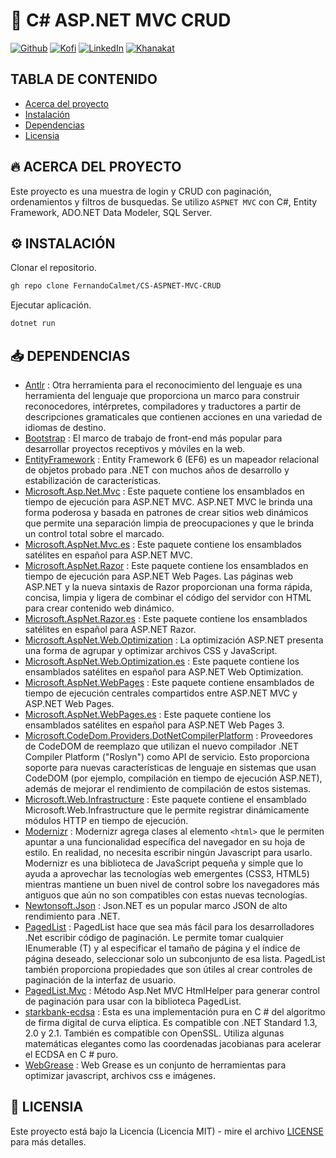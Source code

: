 # 🦄 C# ASP.NET MVC CRUD

[![Github][github-shield]][github-url]
[![Kofi][kofi-shield]][kofi-url]
[![LinkedIn][linkedin-shield]][linkedin-url]
[![Khanakat][khanakat-shield]][khanakat-url]

## TABLA DE CONTENIDO

* [Acerca del proyecto](#acerca-del-proyecto)
* [Instalación](#instalación)
* [Dependencias](#dependencias)
* [Licensia](#licensia)

## 🔥 ACERCA DEL PROYECTO

Este proyecto es una muestra de login y CRUD con paginación, ordenamientos y filtros de busquedas. Se utilizo ``ASPNET MVC`` con C#, Entity Framework, ADO.NET Data Modeler, SQL Server.

## ⚙️ INSTALACIÓN

Clonar el repositorio.

```bash
gh repo clone FernandoCalmet/CS-ASPNET-MVC-CRUD
```

Ejecutar aplicación.

```bash
dotnet run
```

## 📥 DEPENDENCIAS

- [Antlr](https://www.nuget.org/packages/Antlr/) : Otra herramienta para el reconocimiento del lenguaje es una herramienta del lenguaje que proporciona un marco para construir reconocedores, intérpretes, compiladores y traductores a partir de descripciones gramaticales que contienen acciones en una variedad de idiomas de destino.
- [Bootstrap](https://www.nuget.org/packages/bootstrap/) : El marco de trabajo de front-end más popular para desarrollar proyectos receptivos y móviles en la web.
- [EntityFramework](https://www.nuget.org/packages/EntityFramework/) : Entity Framework 6 (EF6) es un mapeador relacional de objetos probado para .NET con muchos años de desarrollo y estabilización de características.
- [Microsoft.Asp.Net.Mvc](https://www.nuget.org/packages/Microsoft.AspNet.Mvc/) : Este paquete contiene los ensamblados en tiempo de ejecución para ASP.NET MVC. ASP.NET MVC le brinda una forma poderosa y basada en patrones de crear sitios web dinámicos que permite una separación limpia de preocupaciones y que le brinda un control total sobre el marcado.
- [Microsoft.AspNet.Mvc.es](https://www.nuget.org/packages/Microsoft.AspNet.Mvc.es/) : Este paquete contiene los ensamblados satélites en español para ASP.NET MVC.
- [Microsoft.AspNet.Razor](https://www.nuget.org/packages/Microsoft.AspNet.Razor/) : Este paquete contiene los ensamblados en tiempo de ejecución para ASP.NET Web Pages. Las páginas web ASP.NET y la nueva sintaxis de Razor proporcionan una forma rápida, concisa, limpia y ligera de combinar el código del servidor con HTML para crear contenido web dinámico.
- [Microsoft.AspNet.Razor.es](https://www.nuget.org/packages/Microsoft.AspNet.Razor.es/) : Este paquete contiene los ensamblados satélites en español para ASP.NET Razor.
- [Microsoft.AspNet.Web.Optimization](https://www.nuget.org/packages/Microsoft.AspNet.Web.Optimization/) : La optimización ASP.NET presenta una forma de agrupar y optimizar archivos CSS y JavaScript.
- [Microsoft.AspNet.Web.Optimization.es](https://www.nuget.org/packages/Microsoft.AspNet.Web.Optimization.es/) : Este paquete contiene los ensamblados satélites en español para ASP.NET Web Optimization.
- [Microsoft.AspNet.WebPages](https://www.nuget.org/packages/Microsoft.AspNet.WebPages/) : Este paquete contiene ensamblados de tiempo de ejecución centrales compartidos entre ASP.NET MVC y ASP.NET Web Pages.
- [Microsoft.AspNet.WebPages.es](https://www.nuget.org/packages/Microsoft.AspNet.WebPages.es/) : Este paquete contiene los ensamblados satélites en español para ASP.NET Web Pages 3.
- [Microsoft.CodeDom.Providers.DotNetCompilerPlatform](https://www.nuget.org/packages/Microsoft.CodeDom.Providers.DotNetCompilerPlatform/) : Proveedores de CodeDOM de reemplazo que utilizan el nuevo compilador .NET Compiler Platform ("Roslyn") como API de servicio. Esto proporciona soporte para nuevas características de lenguaje en sistemas que usan CodeDOM (por ejemplo, compilación en tiempo de ejecución ASP.NET), además de mejorar el rendimiento de compilación de estos sistemas.
- [Microsoft.Web.Infrastructure](https://www.nuget.org/packages/Microsoft.Web.Infrastructure/) : Este paquete contiene el ensamblado Microsoft.Web.Infrastructure que le permite registrar dinámicamente módulos HTTP en tiempo de ejecución.
- [Modernizr](https://www.nuget.org/packages/Modernizr/) : Modernizr agrega clases al elemento ``<html>`` que le permiten apuntar a una funcionalidad específica del navegador en su hoja de estilo. En realidad, no necesita escribir ningún Javascript para usarlo. Modernizr es una biblioteca de JavaScript pequeña y simple que lo ayuda a aprovechar las tecnologías web emergentes (CSS3, HTML5) mientras mantiene un buen nivel de control sobre los navegadores más antiguos que aún no son compatibles con estas nuevas tecnologías.
- [Newtonsoft.Json](https://www.nuget.org/packages/Newtonsoft.Json/) : Json.NET es un popular marco JSON de alto rendimiento para .NET.
- [PagedList](https://www.nuget.org/packages/PagedList/) : PagedList hace que sea más fácil para los desarrolladores .Net escribir código de paginación. Le permite tomar cualquier IEnumerable (T) y al especificar el tamaño de página y el índice de página deseado, seleccionar solo un subconjunto de esa lista. PagedList también proporciona propiedades que son útiles al crear controles de paginación de la interfaz de usuario.
- [PagedList.Mvc](https://www.nuget.org/packages/PagedList.Mvc/) : Método Asp.Net MVC HtmlHelper para generar control de paginación para usar con la biblioteca PagedList.
- [starkbank-ecdsa](https://www.nuget.org/packages/starkbank-ecdsa/) : Esta es una implementación pura en C # del algoritmo de firma digital de curva elíptica. Es compatible con .NET Standard 1.3, 2.0 y 2.1. También es compatible con OpenSSL. Utiliza algunas matemáticas elegantes como las coordenadas jacobianas para acelerar el ECDSA en C # puro.
- [WebGrease](https://www.nuget.org/packages/WebGrease/) : Web Grease es un conjunto de herramientas para optimizar javascript, archivos css e imágenes.

## 📄 LICENSIA

Este proyecto está bajo la Licencia (Licencia MIT) - mire el archivo [LICENSE](LICENSE) para más detalles.

<!--- reference style links --->
[github-shield]: https://img.shields.io/badge/-@fernandocalmet-%23181717?style=flat-square&logo=github
[github-url]: https://github.com/fernandocalmet
[kofi-shield]: https://img.shields.io/badge/-@fernandocalmet-%231DA1F2?style=flat-square&logo=kofi&logoColor=ff5f5f
[kofi-url]: https://ko-fi.com/fernandocalmet
[linkedin-shield]: https://img.shields.io/badge/-fernandocalmet-blue?style=flat-square&logo=Linkedin&logoColor=white&link=https://www.linkedin.com/in/fernandocalmet
[linkedin-url]: https://www.linkedin.com/in/fernandocalmet
[khanakat-shield]: https://img.shields.io/badge/khanakat.com-brightgreen?style=flat-square
[khanakat-url]: https://khanakat.com